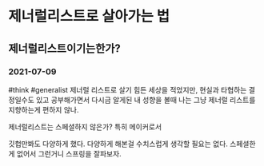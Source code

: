 # 제너럴리스트로 살아가는 법
## 제너럴리스트이기는한가?
### 2021-07-09
#think #generalist
제너럴 리스트로 살기 힘든 세상을 적었지만, 현실과 타협하는 결정일수도 있고
공부해가면서 다시금 알게된 내 성향을 볼때 나는 그냥 제너럴 리스트를 지향하는게 편하지 않나.

제너럴리스트는 스페셜하지 않은가? 특히 메이커로서


깃헙만봐도 다양하게 했다. 다양하게 해본걸 수치스럽게 생각할 필요는 없다. 스페셜한게 없어서 그런거니 스프링을 잘파보자.